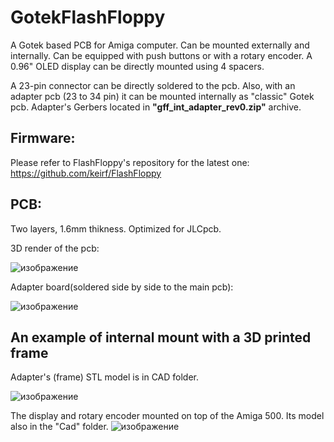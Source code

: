 # GotekFlashFloppy

A Gotek based PCB for Amiga computer. Can be mounted externally and internally.
Can be equipped with push buttons or with a rotary encoder. A 0.96" OLED display can be directly mounted using 4 spacers. 

A 23-pin connector can be directly soldered to the pcb. Also, with an adapter pcb (23 to 34 pin) it can be mounted internally as "classic" Gotek pcb. 
Adapter's Gerbers located in **"gff_int_adapter_rev0.zip"** archive.

## Firmware: 

Please refer to FlashFloppy's repository for the latest one: https://github.com/keirf/FlashFloppy

## PCB:

Two layers, 1.6mm thikness. Optimized for JLCpcb.

3D render of the pcb:

![изображение](https://user-images.githubusercontent.com/81614352/147295152-706d75bf-d8f5-40ec-aabd-f7ac8d367e31.png)

Adapter board(soldered side by side to the main pcb):

![изображение](https://user-images.githubusercontent.com/81614352/147295380-0f68693d-83f9-445c-b219-cb39a0d05e49.png)


## An example of internal mount with a 3D printed frame
Adapter's (frame) STL model is in CAD folder.


![изображение](https://user-images.githubusercontent.com/81614352/149626035-84b3a01c-4d0e-413d-bd10-ca4955fdb4cc.png)


The display and rotary encoder mounted on top of the Amiga 500. Its model also in the "Cad" folder.
![изображение](https://user-images.githubusercontent.com/81614352/149626079-a46008b2-d571-40e1-984e-06d83c1680c4.png)

